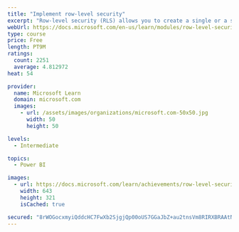 ```yaml
---
title: "Implement row-level security"
excerpt: "Row-level security (RLS) allows you to create a single or a set of reports that targets data for a specific user. In this module, you will learn how to implement RLS by using either a static or dynamic method and how Microsoft Power BI simplifies testing RLS in Power BI Desktop and Power BI service."
webUrl: https://docs.microsoft.com/en-us/learn/modules/row-level-security-power-bi/
type: course
price: Free
length: PT9M
ratings:
  count: 2251
  average: 4.812972
heat: 54

provider:
  name: Microsoft Learn
  domain: microsoft.com
  images:
    - url: /assets/images/organizations/microsoft.com-50x50.jpg
      width: 50
      height: 50

levels:
  - Intermediate

topics:
  - Power BI

images:
  - url: https://docs.microsoft.com/learn/achievements/row-level-security-power-bi-social.png
    width: 643
    height: 321
    isCached: true

secured: "8rWOGocxmyiQddcHC7FwXb2SjgjQp00oUS7GGaJbZ+au2tnsVm8RIRXBRAAtN3PUH0yEGaXUdz1XRpYvk+kS+OmyfRaX0j8NaibvnN8lW5maNfcr6yMLk+vG0sQHf5gEDNpkhaQcrO6UzYP8j7wxcpQD2Kc7yBiuKJWBdU42ZHS8Loj4nK6+17bTJLJvnMEcrUcsLHlLcfrs11ZbuCynNarbjej+bzQMlUDkXsYLoV1/fFULksiEDCsCNyCTf3jpNFQEtH5zK1v6DiMrzrVR/ekVZM3QYoJa9HpcDoLE0q6nAG5+JnaaW8cp/rgKFHtqX6gnTl78mXGVHSRfSkS5lHSHtjb5b8Euk7y9H1W5laC6ZbA4wrNtB11PGK8fVRfWDpDl8Jrh6p4Ru3FVb/E9zFP4Ut+ezm6W+u64W4CUBck=;2zEleKBbvCofXTFwV6pPIA=="
---
```



